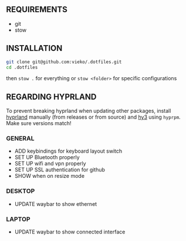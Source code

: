 ## REQUIREMENTS
- git
- stow 

## INSTALLATION
```bash
git clone git@github.com:vieko/.dotfiles.git
cd .dotfiles
```
then `stow .` for everything or `stow <folder>` for specific configurations

## REGARDING HYPRLAND
To prevent breaking hyprland when updating other packages, install [hyprland](https://wiki.hyprland.org/Getting-Started/Installation/) manually (from releases or from source) and [hy3](https://github.com/outfoxxed/hy3) using `hyprpm`. Make sure versions match!

### GENERAL
- ADD keybindings for keyboard layout switch
- SET UP Bluetooth properly
- SET UP wifi and vpn properly
- SET UP SSL authentication for github
- SHOW when on resize mode

### DESKTOP
- UPDATE waybar to show ethernet

### LAPTOP
- UPDATE waybar to show connected interface
